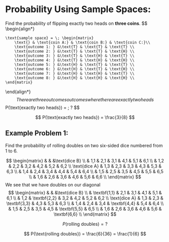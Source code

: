 # Probability Using Sample Spaces:

Find the probability of flipping exactly two heads on **three coins**. 
$$
\begin{align*}

	\text{sample space} = \; \begin{matrix}
		\text{} & \text{coin A:} & \text{coin B:} & \text{coin C:}\\
        \text{outcome 1: } &\text{T} & \text{T} & \text{T} \\
        \text{outcome 2: } &\text{T} & \text{T} & \text{H} \\
        \text{outcome 3: } &\text{T} & \text{H} & \text{T} \\
        \text{outcome 4: } &\text{T} & \text{H} & \text{H} \\
        \text{outcome 5: } &\text{H} & \text{T} & \text{T} \\
        \text{outcome 6: } &\text{H} & \text{T} & \text{H} \\
        \text{outcome 7: } &\text{H} & \text{H} & \text{T} \\
        \text{outcome 8: } &\text{H} & \text{H} & \text{H} \\
	\end{matrix}
\end{align*}
$$
There are three outcomes outcomes where there are exactly two heads
$$
P(\text{exactly two heads}) = \; ?
$$

$$
P(\text{exactly two heads}) = \frac{3}{8}
$$

## Example Problem 1:

Find the probability of rolling doubles on two six-sided dice numbered from 1 to 6.


$$
\begin{matrix}
			   &     &     &\text{dice B} \\
			   & 1,1 & 2,1 & 3,1 & 4,1 & 5,1 & 6,1 \\ 
			   & 1,2 & 2,2 & 3,2 & 4,2 & 5,2 & 6,2 \\ 
\text{dice A} & 1,3 & 2,3 & 3,3 & 4,3 & 5,3 & 6,3 \\ 
			   & 1,4 & 2,4 & 3,4 & 4,4 & 5,4 & 6,4 \\ 
			   & 1,5 & 2,5 & 3,5 & 4,5 & 5,5 & 6,5 \\ 
			   & 1,6 & 2,6 & 3,6 & 4,6 & 5,6 & 6,6 \\ 
\end{matrix}
$$
We see that we have doubles on our diagonal 
$$
\begin{matrix}
			   &     &     &\text{dice B} \\
			   & \textbf{1,1} & 2,1 & 3,1 & 4,1 & 5,1 & 6,1 \\ 
			   & 1,2 & \textbf{2,2} & 3,2 & 4,2 & 5,2 & 6,2 \\ 
\text{dice A} & 1,3 & 2,3 & \textbf{3,3} & 4,3 & 5,3 & 6,3 \\ 
			   & 1,4 & 2,4 & 3,4 & \textbf{4,4} & 5,4 & 6,4 \\ 
			   & 1,5 & 2,5 & 3,5 & 4,5 & \textbf{5,5} & 6,5 \\ 
			   & 1,6 & 2,6 & 3,6 & 4,6 & 5,6 & \textbf{6,6} \\ 
\end{matrix}
$$

$$
P(\text{rolling doubles}) = ?
$$

$$
P(\text{rolling doubles}) = \frac{6}{36} = \frac{1}{6}
$$



